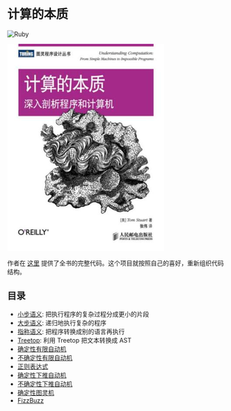 # 计算的本质

![Ruby](https://img.shields.io/badge/Ruby-2.6.3-blue.svg)

![cover](cover.jpg)

作者在 [这里](https://github.com/tomstuart/computationbook) 提供了全书的完整代码。这个项目就按照自己的喜好，重新组织代码结构。

## 目录

- [小步语义](small-step): 把执行程序的复杂过程分成更小的片段
- [大步语义](big-step): 递归地执行复杂的程序
- [指称语义](denotational): 把程序转换成别的语言再执行
- [Treetop](treetop): 利用 Treetop 把文本转换成 AST
- [确定性有限自动机](deterministic_finite_automata)
- [不确定性有限自动机](nondeterministic_finite_automata)
- [正则表达式](regular_expressions)
- [确定性下推自动机](deterministic_pushdown_automata)
- [不确定性下推自动机](nondeterministic_pushdown_automata)
- [确定性图灵机](deterministic_Turing_machines)
- [FizzBuzz](fizzbuzz)
